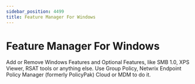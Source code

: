 ```yaml
---
sidebar_position: 4499
title: Feature Manager For Windows
---
```


# Feature Manager For Windows

Add or Remove Windows Features and Optional Features, like SMB 1.0, XPS Viewer, RSAT tools or anything else. Use Group Policy, Netwrix Endpoint Policy Manager (formerly PolicyPak) Cloud or MDM to do it.
